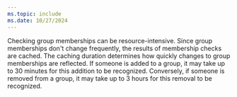 ```yaml
---
ms.topic: include
ms.date: 10/27/2024
---
```


Checking group memberships can be resource-intensive. Since group memberships don't change frequently, the results of membership checks are cached. The caching duration determines how quickly changes to group memberships are reflected. If someone is added to a group, it may take up to 30 minutes for this addition to be recognized. Conversely, if someone is removed from a group, it may take up to 3 hours for this removal to be recognized.
